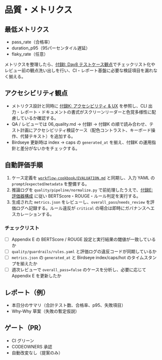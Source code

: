 # 品質・メトリクス

## 最低メトリクス
- pass_rate（合格率）
- duration_p95（95パーセンタイル遅延）
- flaky_rate（任意）

メトリクスを整理したら、[付録I: Day8 テストケース観点](../../addenda/I_Test_Cases.md)でチェックリスト化やレビュー前の観点洗い出しを行い、CI・レポート基盤に必要な検証項目を漏れなく揃える。

## アクセシビリティ観点
- メトリクス設計と同時に [付録K: アクセシビリティ & UX](../../addenda/K_Accessibility_UX.md) を参照し、CLI 出力・レポート・ドキュメントの書式がスクリーンリーダーと色覚多様性に配慮しているか確認する。
- QA / レビューでは 06_quality.md → 付録I → 付録K の順で読み合わせ、テスト計画にアクセシビリティ検証ケース（配色コントラスト、キーボード操作、代替テキスト）を追加する。
- Birdseye 更新時は index → caps の `generated_at` を揃え、付録K の運用指針と差分がないかをチェックする。

## 自動評価手順
1. ケース定義を [`workflow-cookbook/EVALUATION.md`](../../../workflow-cookbook/EVALUATION.md) と同期し、入力 YAML の `prompt`/`expected`/`metadata` を整備する。
2. 推論ログを `quality/pipeline/normalize.py` で前処理したうえで、[付録E: 評価器構成](../../addenda/E_Evaluator_Details.md) に従い BERTScore・ROUGE・ルール判定を実行する。
3. 生成された `metrics.json` をレビューし、`overall_pass`/`needs_review` を評価ログへ記録する。ルール違反が `critical` の場合は即時にガバナンスへエスカレーションする。

### チェックリスト
- [ ] Appendix E の BERTScore / ROUGE 設定と実行結果の閾値が一致しているか
- [ ] `quality/guardrails/rules.yaml` と評価ログの違反コードが同期しているか
- [ ] `metrics.json` の `generated_at` と Birdseye index/caps/hot のタイムスタンプを揃えたか
- [ ] 週次レビューで `overall_pass=false` のケースを分析し、必要に応じて Appendix E を更新したか

## レポート（例）
- 本日分のサマリ（合計テスト数、合格率、p95、失敗項目）
- Why-Why 草案（失敗の暫定仮説）

## ゲート（PR）
- CI グリーン
- CODEOWNERS 承認
- 自動改変なし（提案のみ）
